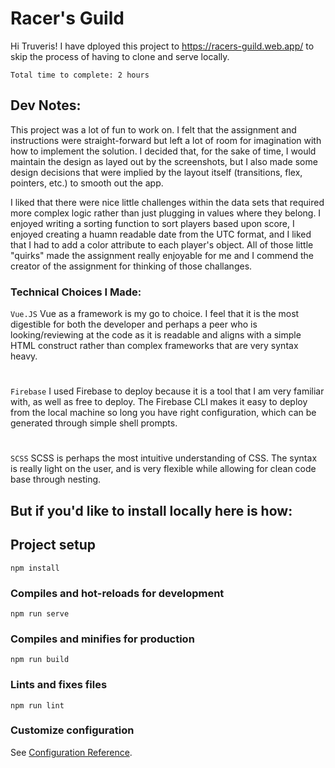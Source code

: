 # Racer's Guild

Hi Truveris!
I have dployed this project to https://racers-guild.web.app/ to skip the process of having to clone and serve locally.

``Total time to complete: 2 hours``

## Dev Notes:
This project was a lot of fun to work on. I felt that the assignment and instructions were straight-forward but left a lot of room for imagination with how to implement the solution. I decided that, for the sake of time, I would maintain the design as layed out by the screenshots, but I also made some design decisions that were implied by the layout itself (transitions, flex, pointers, etc.) to smooth out the app.

I liked that there were nice little challenges within the data sets that required more complex logic rather than just plugging in values where they belong. I enjoyed writing a sorting function to sort players based upon score, I enjoyed creating a huamn readable date from the UTC format, and I liked that I had to add a color attribute to each player's object. All of those little "quirks" made the assignment really enjoyable for me and I commend the creator of the assignment for thinking of those challanges.

### Technical Choices I Made:
  ``Vue.JS``
  Vue as a framework is my go to choice. I feel that it is the most digestible for both the developer and perhaps a peer who is looking/reviewing at the code as it is readable and aligns with a simple HTML construct rather than complex frameworks that are very syntax heavy.
  #
  ``Firebase``
  I used Firebase to deploy because it is a tool that I am very familiar with, as well as free to deploy. The Firebase CLI makes it easy to deploy from the local machine so long you have right configuration, which can be generated through simple shell prompts. 
  #
  ``SCSS``
  SCSS is perhaps the most intuitive understanding of CSS. The syntax is really light on the user, and is very flexible while allowing for clean code base through nesting.
  

## But if you'd like to install locally here is how:
## Project setup
```
npm install
```

### Compiles and hot-reloads for development
```
npm run serve
```

### Compiles and minifies for production
```
npm run build
```

### Lints and fixes files
```
npm run lint
```

### Customize configuration
See [Configuration Reference](https://cli.vuejs.org/config/).
